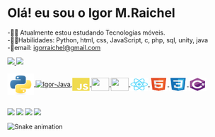 # Olá! eu sou o Igor M.Raichel
-🐱‍🏍 Atualmente  estou estudando Tecnologias móveis.<br>
-🤸‍♂️Habilidades: Python, html, css, JavaScript, c, php, sql, unity, java<br>
-🧧email: igorraichel@gmail.com

<div>
<a href ="https://github.com/igorraichel01">
  
  <img height="180em" src="https://github-readme-stats.vercel.app/api?username=igorraichel01&show_icons=true&theme=dracula&include_all_commits=true&count_private=true"/>
  <img height="180em" src="https://github-readme-stats.vercel.app/api/top-langs/?username=igorraichel01&layout=compact&langs_count=7&theme=dracula"/>
</div>

<div style="display: inline_block"><br>
  
  <img align="center" alt="Igor-Java" height="50" width="60" src="https://raw.githubusercontent.com/devicons/devicon/master/icons/python/python-original.svg" />
  <img align="center" alt="Igor-Java" height="50" width="60" src="https://cdn.jsdelivr.net/gh/devicons/devicon/icons/java/java-original-wordmark.svg" />    
  <img align="center" alt="Igor-Js" height="30" width="40" src="https://raw.githubusercontent.com/devicons/devicon/master/icons/javascript/javascript-plain.svg">
  <img align="center" alt"Igor-As" height="30" width="40" src="https://cdn.jsdelivr.net/gh/devicons/devicon/icons/androidstudio/androidstudio-original.svg" />
  <img align="center" alt"Igor-Unity" height="30" width="40" src="https://cdn.jsdelivr.net/gh/devicons/devicon/icons/unity/unity-original.svg" /> 
  <img align="center" alt="Igor-React" height="30" width="40" src="https://raw.githubusercontent.com/devicons/devicon/master/icons/react/react-original.svg">
  <img align="center" alt="Igor-HTML" height="30" width="40" src="https://raw.githubusercontent.com/devicons/devicon/master/icons/html5/html5-original.svg">
  <img align="center" alt="Igor-CSS" height="30" width="40" src="https://raw.githubusercontent.com/devicons/devicon/master/icons/css3/css3-original.svg">
  <img align="center" alt="Rafa-Csharp" height="30" width="40" src="https://raw.githubusercontent.com/devicons/devicon/master/icons/csharp/csharp-original.svg">
  </div>
  
  ##
  
  <div> 
 
  <a href="https://instagram.com/igor_raichel" target="_blank"><img src="https://img.shields.io/badge/-Instagram-%23E4405F?style=for-the-badge&logo=instagram&logoColor=white" target="_blank"></a>
 <a href="https://www.facebook.com/igor.raichel" target="_blank"><img src="https://img.shields.io/badge/Facebook-1877F2?style=for-the-badge&logo=facebook&logoColor=white" target="_blank"></a> 
  <a href = "mailto:igorraichel@gmail.com" target="_blank"><img src="https://img.shields.io/badge/-Gmail-%23333?style=for-the-badge&logo=gmail&logoColor=white" target="_blank"></a>
  <a href="https://www.linkedin.com/in/igor-raichel-b2579798" target="_blank"><img src="https://img.shields.io/badge/-LinkedIn-%230077B5?style=for-the-badge&logo=linkedin&logoColor=white" target="_blank"></a> 
 
 ![Snake animation](https://github.com/igorraichel01/igorraichel01/blob/output/github-contribution-grid-snake.svg)
</div>
